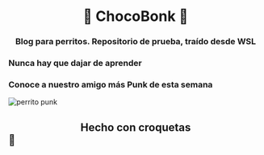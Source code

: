 # <center> 💚 **ChocoBonk** 💚</center>

### <center>**Blog para perritos. Repositorio de prueba, traído desde WSL**</center>
### Nunca hay que dajar de aprender
<h3>Conoce a nuestro amigo más Punk de esta semana</h3>
<img id="perrito" src="https://blog.seccionamarilla.com.mx/wp-content/uploads/2017/01/perro-rockero.jpg" alt="perrito punk" />

## <center>**Hecho con croquetas**</center> 🐶
